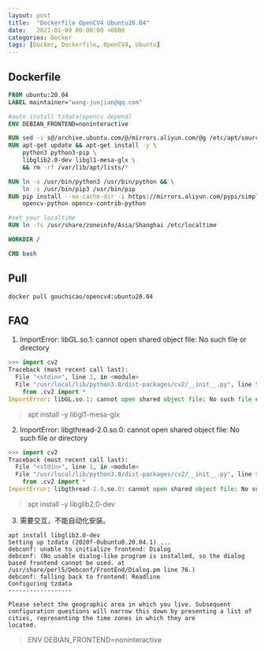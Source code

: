 ```yaml
---
layout: post
title:  "Dockerfile OpenCV4 Ubuntu20.04"
date:   2021-01-09 00:00:00 +0800
categories: Docker
tags: [Docker, Dockerfile, OpenCV4, Ubuntu]
---
```


## Dockerfile
```dockerfile
FROM ubuntu:20.04
LABEL maintainer="wang-junjian@qq.com"

#auto install tzdata(opencv depend)
ENV DEBIAN_FRONTEND=noninteractive

RUN sed -i s@/archive.ubuntu.com/@/mirrors.aliyun.com/@g /etc/apt/sources.list
RUN apt-get update && apt-get install -y \
    python3 python3-pip \
    libglib2.0-dev libgl1-mesa-glx \
    && rm -rf /var/lib/apt/lists/*

RUN ln -s /usr/bin/python3 /usr/bin/python && \
    ln -s /usr/bin/pip3 /usr/bin/pip
RUN pip install --no-cache-dir -i https://mirrors.aliyun.com/pypi/simple/ \
    opencv-python opencv-contrib-python

#set your localtime
RUN ln -fs /usr/share/zoneinfo/Asia/Shanghai /etc/localtime

WORKDIR /

CMD bash
```

## Pull
```shell
docker pull gouchicao/opencv4:ubuntu20.04
```

## FAQ
1. ImportError: libGL.so.1: cannot open shared object file: No such file or directory
```py
>>> import cv2
Traceback (most recent call last):
  File "<stdin>", line 1, in <module>
  File "/usr/local/lib/python3.8/dist-packages/cv2/__init__.py", line 5, in <module>
    from .cv2 import *
ImportError: libGL.so.1: cannot open shared object file: No such file or directory
```
> apt install -y libgl1-mesa-glx

2. ImportError: libgthread-2.0.so.0: cannot open shared object file: No such file or directory
```py
>>> import cv2
Traceback (most recent call last):
  File "<stdin>", line 1, in <module>
  File "/usr/local/lib/python3.8/dist-packages/cv2/__init__.py", line 5, in <module>
    from .cv2 import *
ImportError: libgthread-2.0.so.0: cannot open shared object file: No such file or directory
```
> apt install -y libglib2.0-dev

3. 需要交互，不能自动化安装。
```shell
apt install libglib2.0-dev 
Setting up tzdata (2020f-0ubuntu0.20.04.1) ...
debconf: unable to initialize frontend: Dialog
debconf: (No usable dialog-like program is installed, so the dialog based frontend cannot be used. at /usr/share/perl5/Debconf/FrontEnd/Dialog.pm line 76.)
debconf: falling back to frontend: Readline
Configuring tzdata
------------------

Please select the geographic area in which you live. Subsequent configuration questions will narrow this down by presenting a list of cities, representing the time zones in which they are
located.
```
> ENV DEBIAN_FRONTEND=noninteractive

